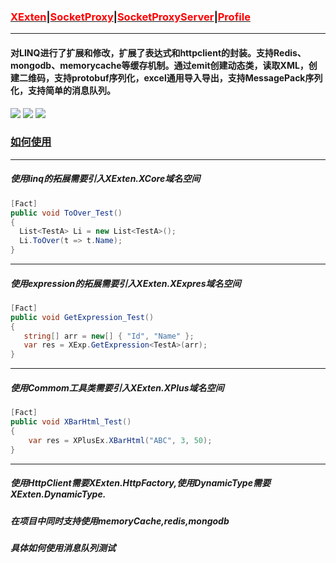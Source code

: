 ### [<font color=red>XExten</font>](https://github.com/EmilyEdna/XExten/blob/master/README.md)|[<font color=red>SocketProxy</font>](https://github.com/EmilyEdna/XExten/blob/master/SocketProxyREADME.md)|[<font color=red>SocketProxyServer</font>](https://github.com/EmilyEdna/XExten/blob/master/SocketProxyServerREADME.md)|[<font color=red>Profile</font>](https://github.com/EmilyEdna/XExten/blob/master/TraceDiagnosticREADME.md)
--------------
#### 对LINQ进行了扩展和修改，扩展了表达式和httpclient的封装。支持Redis、mongodb、memorycache等缓存机制。通过emit创建动态类，读取XML，创建二维码，支持protobuf序列化，excel通用导入导出，支持MessagePack序列化，支持简单的消息队列。
[![](https://img.shields.io/badge/build-success-brightgreen.svg)](https://github.com/EmilyEdna/XExten)
[![](https://img.shields.io/badge/nuget-v2.2.6.1-blue.svg)](https://www.nuget.org/packages/XExten/2.2.6.1)
![](https://img.shields.io/badge/Download-7K-brightgreen)
### [如何使用](https://github.com/EmilyEdna/XExten/wiki) 
--------------
##### 使用linq的拓展需要引入XExten.XCore域名空间
``` c#
[Fact]
public void ToOver_Test()
{
  List<TestA> Li = new List<TestA>();
  Li.ToOver(t => t.Name);
}
```
--------------
##### 使用expression的拓展需要引入XExten.XExpres域名空间
```c#
[Fact]
public void GetExpression_Test()
{
   string[] arr = new[] { "Id", "Name" };
   var res = XExp.GetExpression<TestA>(arr);
}
```
--------------
##### 使用Commom工具类需要引入XExten.XPlus域名空间
```c#
[Fact]
public void XBarHtml_Test()
{
    var res = XPlusEx.XBarHtml("ABC", 3, 50);
}
```
--------------
##### 使用HttpClient需要XExten.HttpFactory,使用DynamicType需要XExten.DynamicType.
##### 在项目中同时支持使用memoryCache,redis,mongodb
##### 具体如何使用消息队列测试
